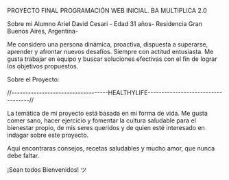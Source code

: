 
PROYECTO FINAL PROGRAMACIÓN WEB INICIAL.
BA MULTIPLICA 2.0 

Sobre mi
Alumno Ariel David Cesari - 
Edad 31 años- 
Residencia Gran Buenos Aires, Argentina-

Me considero una persona dinámica, proactiva, dispuesta a superarse, aprender y afrontar nuevos desafíos. Siempre con actitud entusiasta. Me gusta trabajar en equipo y buscar soluciones efectivas con el fin de lograr los objetivos propuestos.

Sobre el Proyecto:


//-----------------------------------HEALTHYLIFE-----------------------------------//

La temática de mi proyecto está basada en mi forma de vida. Me gusta comer sano, hacer ejercicio y fomentar la cultura saludable para el bienestar propio, de mis seres queridos y de quien esté interesado en indagar sobre este proyecto. 

Aquí encontraras consejos, recetas saludables y mucho amor, que nunca debe faltar. 

¡Sean todos Bienvenidos! ツ 


